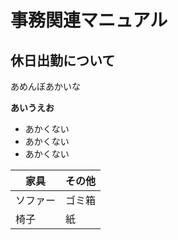 # 事務関連マニュアル
## 休日出勤について
あめんぼあかいな

**あいうえお**
- あかくない
- あかくない
- あかくない

|家具 |その他
|--|--
|ソファー |ゴミ箱
|椅子 |紙